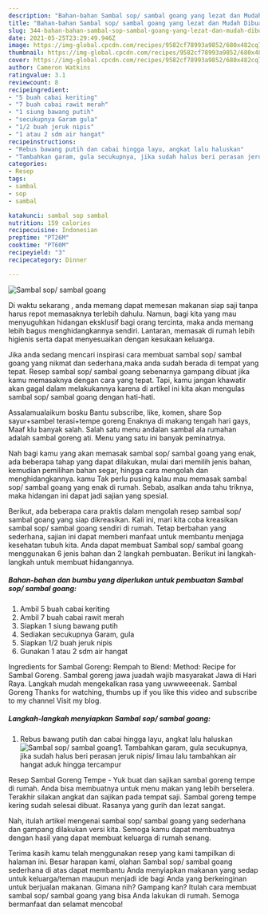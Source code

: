 ```yaml
---
description: "Bahan-bahan Sambal sop/ sambal goang yang lezat dan Mudah Dibuat"
title: "Bahan-bahan Sambal sop/ sambal goang yang lezat dan Mudah Dibuat"
slug: 344-bahan-bahan-sambal-sop-sambal-goang-yang-lezat-dan-mudah-dibuat
date: 2021-05-25T23:29:49.946Z
image: https://img-global.cpcdn.com/recipes/9582cf78993a9852/680x482cq70/sambal-sop-sambal-goang-foto-resep-utama.jpg
thumbnail: https://img-global.cpcdn.com/recipes/9582cf78993a9852/680x482cq70/sambal-sop-sambal-goang-foto-resep-utama.jpg
cover: https://img-global.cpcdn.com/recipes/9582cf78993a9852/680x482cq70/sambal-sop-sambal-goang-foto-resep-utama.jpg
author: Cameron Watkins
ratingvalue: 3.1
reviewcount: 8
recipeingredient:
- "5 buah cabai keriting"
- "7 buah cabai rawit merah"
- "1 siung bawang putih"
- "secukupnya Garam gula"
- "1/2 buah jeruk nipis"
- "1 atau 2 sdm air hangat"
recipeinstructions:
- "Rebus bawang putih dan cabai hingga layu, angkat lalu haluskan"
- "Tambahkan garam, gula secukupnya, jika sudah halus beri perasan jeruk nipis/ limau lalu tambahkan air hangat aduk hingga tercampur"
categories:
- Resep
tags:
- sambal
- sop
- sambal

katakunci: sambal sop sambal 
nutrition: 159 calories
recipecuisine: Indonesian
preptime: "PT26M"
cooktime: "PT60M"
recipeyield: "3"
recipecategory: Dinner

---
```



![Sambal sop/ sambal goang](https://img-global.cpcdn.com/recipes/9582cf78993a9852/680x482cq70/sambal-sop-sambal-goang-foto-resep-utama.jpg)

Di waktu  sekarang , anda memang dapat memesan makanan siap saji tanpa harus repot memasaknya terlebih dahulu. Namun, bagi kita yang mau menyuguhkan hidangan eksklusif bagi orang tercinta, maka anda memang lebih bagus menghidangkannya sendiri. Lantaran, memasak di rumah lebih higienis serta dapat menyesuaikan dengan kesukaan keluarga.

Jika anda sedang mencari inspirasi cara membuat sambal sop/ sambal goang yang nikmat dan sederhana,maka anda sudah berada di tempat yang tepat. Resep sambal sop/ sambal goang  sebenarnya gampang dibuat jika kamu memasaknya dengan cara yang tepat. Tapi, kamu jangan khawatir akan gagal dalam melakukannya 
karena di artikel ini kita akan mengulas sambal sop/ sambal goang dengan hati-hati.  

Assalamualaikum bosku Bantu subscribe, like, komen, share Sop sayur+sambel terasi+tempe goreng Enaknya di makang tengah hari gays, Maaf klu banyak salah. Salah satu menu andalan sambal ala rumahan adalah sambal goreng ati. Menu yang satu ini banyak peminatnya.

Nah bagi kamu yang akan memasak sambal sop/ sambal goang yang enak, ada beberapa tahap yang dapat dilakukan, mulai dari memilih jenis bahan, kemudian pemilihan bahan segar, hingga cara mengolah dan menghidangkannya. kamu Tak perlu pusing kalau mau memasak sambal sop/ sambal goang yang enak di rumah. Sebab, asalkan anda  tahu triknya, maka hidangan ini dapat jadi sajian yang spesial.

Berikut, ada beberapa cara praktis  dalam mengolah resep sambal sop/ sambal goang yang siap dikreasikan. Kali ini, mari kita coba kreasikan sambal sop/ sambal goang sendiri di rumah. Tetap berbahan yang sederhana, sajian ini dapat memberi manfaat untuk membantu menjaga kesehatan tubuh kita. Anda dapat membuat Sambal sop/ sambal goang menggunakan 6 jenis bahan dan 2 langkah pembuatan. Berikut ini langkah-langkah untuk membuat hidangannya.

<!--inarticleads1-->

##### Bahan-bahan dan bumbu yang diperlukan untuk pembuatan Sambal sop/ sambal goang:

1. Ambil 5 buah cabai keriting
1. Ambil 7 buah cabai rawit merah
1. Siapkan 1 siung bawang putih
1. Sediakan secukupnya Garam, gula
1. Siapkan 1/2 buah jeruk nipis
1. Gunakan 1 atau 2 sdm air hangat


Ingredients for Sambal Goreng: Rempah to Blend: Method: Recipe for Sambal Goreng. Sambal goreng jawa juadah wajib masyarakat Jawa di Hari Raya. Langkah mudah mengekalkan rasa yang uwwweeenak. Sambal Goreng Thanks for watching, thumbs up if you like this video and subscribe to my channel Visit my blog. 

<!--inarticleads2-->

##### Langkah-langkah menyiapkan Sambal sop/ sambal goang:

1. Rebus bawang putih dan cabai hingga layu, angkat lalu haluskan
<img src="https://img-global.cpcdn.com/steps/1dd3fc410cf87e0a/160x128cq70/sambal-sop-sambal-goang-langkah-memasak-1-foto.jpg" alt="Sambal sop/ sambal goang">1. Tambahkan garam, gula secukupnya, jika sudah halus beri perasan jeruk nipis/ limau lalu tambahkan air hangat aduk hingga tercampur


Resep Sambal Goreng Tempe - Yuk buat dan sajikan sambal goreng tempe di rumah. Anda bisa membuatnya untuk menu makan yang lebih berselera. Terakhir silakan angkat dan sajikan pada tempat saji. Sambal goreng tempe kering sudah selesai dibuat. Rasanya yang gurih dan lezat sangat. 

Nah, itulah artikel mengenai  sambal sop/ sambal goang  yang sederhana dan gampang dilakukan versi kita. Semoga kamu dapat membuatnya dengan hasil yang dapat membuat keluarga di rumah senang. 

Terima kasih kamu telah menggunakan resep yang kami tampilkan di halaman ini. Besar harapan kami, olahan  Sambal sop/ sambal goang sederhana di atas dapat membantu Anda menyiapkan makanan yang sedap untuk keluarga/teman maupun menjadi ide bagi Anda yang berkeinginan untuk berjualan makanan. Gimana nih? Gampang kan? Itulah cara membuat sambal sop/ sambal goang yang bisa Anda lakukan di rumah. Semoga bermanfaat dan selamat mencoba!

